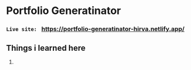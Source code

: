 # Portfolio Generatinator

### `Live site: ` https://portfolio-generatinator-hirva.netlify.app/

## Things i learned here

1. 